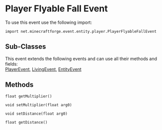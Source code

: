 # Player Flyable Fall  Event

To use this event use the following import:
```groovy:no-line-numbers
import net.minecraftforge.event.entity.player.PlayerFlyableFallEvent
```

## Sub-Classes
This event extends the following events and can use all their methods and fields: <br>
[PlayerEvent](player_event/player_event.md), [LivingEvent](living_event/living_event.md), [EntityEvent](entity_event/entity_event.md)

## Methods
```groovy:no-line-numbers
float getMultiplier()
```

```groovy:no-line-numbers
void setMultiplier(float arg0)
```

```groovy:no-line-numbers
void setDistance(float arg0)
```

```groovy:no-line-numbers
float getDistance()
```

